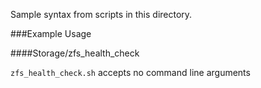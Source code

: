 Sample syntax from scripts in this directory.

###Example Usage

####Storage/zfs_health_check

`zfs_health_check.sh` accepts no command line arguments
